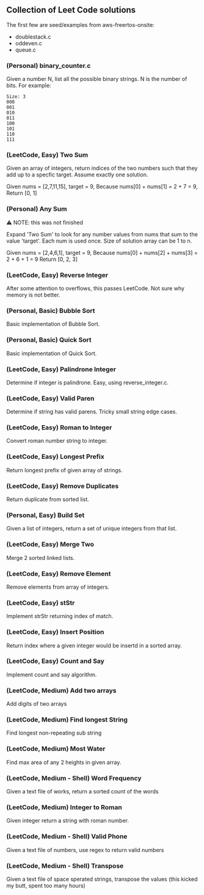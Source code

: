 ## Collection of Leet Code solutions

The first few are seed/examples from aws-freertos-onsite:

- doublestack.c
- oddeven.c
- queue.c

### (Personal) binary_counter.c

Given a number N, list all the possible binary strings.  N is the number of bits.  For example:
```
Size: 3
000
001
010
011
100
101
110
111
```

### (LeetCode, Easy) Two Sum

Given an array of integers, return indices of the two numbers such that they add up to a specfic target.  Assume exactly one solution.

Given nums = [2,7,11,15], target = 9,
Because nums[0] + nums[1] = 2 + 7 = 9,
Return [0, 1]

### (Personal) Any Sum
:warning: NOTE: this was not finished

Expand 'Two Sum' to look for any number values from nums that sum to the value 'target'.  Each num is used once.  Size of solution array can be 1 to n.

Given nums = [2,4,6,1], target = 9,
Because nums[0] + nums[2] + nums[3] = 2 + 6 + 1 = 9
Return [0, 2, 3]

### (LeetCode, Easy) Reverse Integer

After some attention to overflows, this passes LeetCode.  Not sure why memory is not better.

### (Personal, Basic) Bubble Sort

Basic implementation of Bubble Sort.

### (Personal, Basic) Quick Sort

Basic implementation of Quick Sort.

### (LeetCode, Easy) Palindrone Integer

Determine if integer is palindrone.  Easy, using reverse_integer.c.

### (LeetCode, Easy) Valid Paren

Determine if string has valid parens. Tricky small string edge cases.

### (LeetCode, Easy) Roman to Integer

Convert roman number string to integer.

### (LeetCode, Easy) Longest Prefix

Return longest prefix of given array of strings.

### (LeetCode, Easy) Remove Duplicates

Return duplicate from sorted list.

### (Personal, Easy) Build Set

Given a list of integers, return a set of unique integers from that list.

### (LeetCode, Easy) Merge Two

Merge 2 sorted linked lists.

### (LeetCode, Easy) Remove Element

Remove elements from array of integers.

### (LeetCode, Easy) stStr

Implement strStr returning index of match.

### (LeetCode, Easy) Insert Position

Return index where a given integer would be insertd in a sorted array.

### (LeetCode, Easy) Count and Say

Implement count and say algorithm.

### (LeetCode, Medium) Add two arrays

Add digits of two arrays

### (LeetCode, Medium) Find longest String

Find longest non-repeating sub string

### (LeetCode, Medium) Most Water

Find max area of any 2 heights in given array.

### (LeetCode, Medium - Shell) Word Frequency

Given a text file of works, return a sorted count of the words

### (LeetCode, Medium) Integer to Roman

Given integer return a string with roman number.

### (LeetCode, Medium - Shell) Valid Phone

Given a text file of numbers, use regex to return valid numbers

### (LeetCode, Medium - Shell) Transpose

Given a text file of space sperated strings, transpose the values
(this kicked my butt, spent too many hours)


